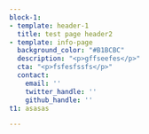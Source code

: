 ```yaml
---
block-1:
- template: header-1
  title: test page header2
- template: info-page
  background_color: "#B1BCBC"
  description: "<p>gffseefes</p>"
  cta: "<p>fsfesfssfs</p>"
  contact:
    email: ''
    twitter_handle: ''
    github_handle: ''
t1: asasas

---
```

